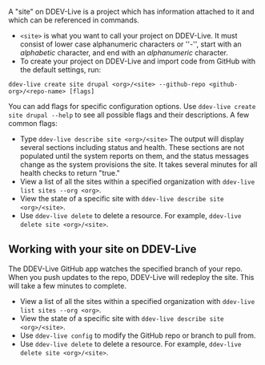A "site" on DDEV-Live is a project which has information attached to it and which can be referenced in commands. 

* `<site>` is what you want to call your project on DDEV-Live. It must consist of lower case alphanumeric characters or ''-'', start with an _alphabetic_ character, and end with an _alphanumeric_ character.
* To create your project on DDEV-Live and import code from GitHub with the default settings, run:
```
ddev-live create site drupal <org>/<site> --github-repo <github-org>/<repo-name> [flags]
```
You can add flags for specific configuration options. Use `ddev-live create site drupal --help` to see all possible flags and their descriptions. A few common flags:
* Type `ddev-live describe site <org>/<site>`
The output will display several sections including status and health. These sections are not populated until the system reports on them, and the status messages change as the system provisions the site. It takes several minutes for all health checks to return "true."
* View a list of all the sites within a specified organization with `ddev-live list sites --org <org>`.
* View the state of a specific site with `ddev-live describe site <org>/<site>`.
* Use `ddev-live delete` to delete a resource. For example, `ddev-live delete site <org>/<site>`.

## Working with your site on DDEV-Live
The DDEV-Live GitHub app watches the specified branch of your repo. When you push updates to the repo, DDEV-Live will redeploy the site. This will take a few minutes to complete. 

* View a list of all the sites within a specified organization with `ddev-live list sites --org <org>`.
* View the state of a specific site with `ddev-live describe site <org>/<site>`.
* Use `ddev-live config` to modify the GitHub repo or branch to pull from.
* Use `ddev-live delete` to delete a resource. For example, `ddev-live delete site <org>/<site>`.
